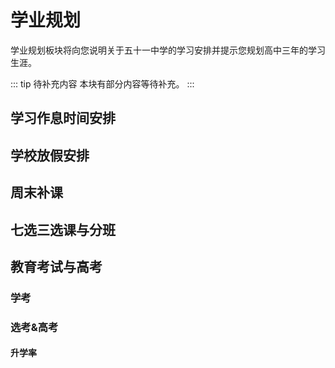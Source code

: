 # 学业规划

学业规划板块将向您说明关于五十一中学的学习安排并提示您规划高中三年的学习生涯。

::: tip 待补充内容
本块有部分内容等待补充。
:::

## 学习作息时间安排

## 学校放假安排

## 周末补课

## 七选三选课与分班

## 教育考试与高考

### 学考

### 选考&高考

#### 升学率

